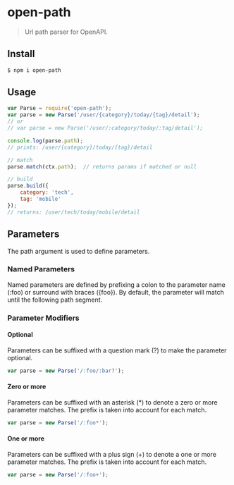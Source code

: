 # open-path

> Url path parser for OpenAPI.

## Install

```bash
$ npm i open-path
```

## Usage

```javascript
var Parse = require('open-path');
var parse = new Parse('/user/{category}/today/{tag}/detail');
// or
// var parse = new Parse('/user/:category/today/:tag/detail');

console.log(parse.path);
// prints: /user/{category}/today/{tag}/detail

// match
parse.match(ctx.path);  // returns params if matched or null

// build
parse.build({
    category: 'tech',
    tag: 'mobile'
});
// returns: /user/tech/today/mobile/detail
```

## Parameters

The path argument is used to define parameters.

### Named Parameters

Named parameters are defined by prefixing a colon to the parameter name (:foo) or surround with braces ({foo}). By default, the parameter will match until the following path segment.

### Parameter Modifiers

#### Optional

Parameters can be suffixed with a question mark (?) to make the parameter optional.

```javascript
var parse = new Parse('/:foo/:bar?');
```

#### Zero or more

Parameters can be suffixed with an asterisk (*) to denote a zero or more parameter matches. The prefix is taken into account for each match.

```javascript
var parse = new Parse('/:foo*');
```

#### One or more

Parameters can be suffixed with a plus sign (+) to denote a one or more parameter matches. The prefix is taken into account for each match.

```javascript
var parse = new Parse('/:foo+');
```